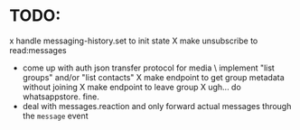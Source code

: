 # TODO:

x handle messaging-history.set to init state
X make unsubscribe to read:messages
- come up with auth json transfer protocol for media
\ implement "list groups" and/or "list contacts"
X make endpoint to get group metadata without joining
X make endpoint to leave group
X ugh... do whatsappstore. fine.
- deal with messages.reaction and only forward actual messages through the `message` event
